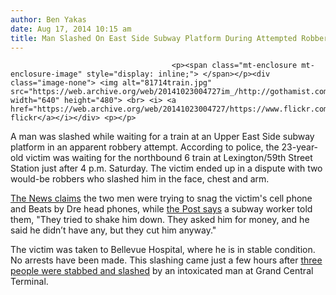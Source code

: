 ```yaml
---
author: Ben Yakas
date: Aug 17, 2014 10:15 am
title: Man Slashed On East Side Subway Platform During Attempted Robbery
---
```


	
										<p><span class="mt-enclosure mt-enclosure-image" style="display: inline;"> </span></p><div class="image-none"> <img alt="81714train.jpg" src="https://web.archive.org/web/20141023004727im_/http://gothamist.com/attachments/byakas/81714train.jpg" width="640" height="480"> <br> <i> <a href="https://web.archive.org/web/20141023004727/https://www.flickr.com/photos/roblawol/5379445858/">rob&apos;s flickr</a></i></div> <p></p>

<p>A man was slashed while waiting for a train at an Upper East Side subway platform in an apparent robbery attempt. According to police, the 23-year-old victim was waiting for the northbound 6 train at Lexington/59th Street Station just after 4 p.m. Saturday. The victim ended up in a dispute with two would-be robbers who slashed him in the face, chest and arm.</p>

<p><a href="https://web.archive.org/web/20141023004727/http://www.nydailynews.com/new-york/nyc-crime/man-slashed-attempted-robbery-lexington-ave-subway-line-article-1.1905998">The News claims</a> the two men were trying to snag the victim&apos;s cell phone and Beats by Dre head phones, while <a href="https://web.archive.org/web/20141023004727/http://nypost.com/2014/08/16/thugs-slash-man-with-box-cutter-at-subway-station/">the Post says</a> a subway worker told them, &quot;They tried to shake him down. They asked him for money, and he said he didn&#x2019;t have any, but they cut him anyway.&quot; </p>

<p>The victim was taken to Bellevue Hospital, where he is in stable condition. No arrests have been made. This slashing came just a few hours after <a href="https://web.archive.org/web/20141023004727/http://gothamist.com/2014/08/16/three_stabbed_by_drunk_man_at_6_tra.php">three people were stabbed and slashed</a> by an intoxicated man at Grand Central Terminal.</p>					
										
									
				